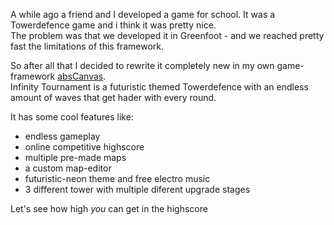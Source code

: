 A while ago a friend and I developed a game for school. It was a Towerdefence game and i think it was pretty nice.  
The problem was that we developed it in Greenfoot - and we reached pretty fast the limitations of this framework.

So after all that I decided to rewrite it completely new in my own game-framework [absCanvas](/programs/view/absCanvas).  
Infinity Tournament is a futuristic themed Towerdefence with an endless amount of waves that get hader with every round.

It has some cool features like:

- endless gameplay
- online competitive highscore
- multiple pre-made maps
- a custom map-editor
- futuristic-neon theme and free electro music
- 3 different tower with multiple diferent upgrade stages

Let's see how high *you* can get in the highscore